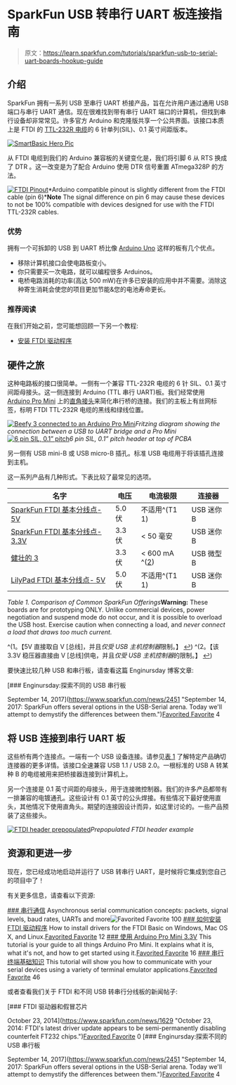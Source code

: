 # SparkFun USB 转串行 UART 板连接指南

> 原文：<https://learn.sparkfun.com/tutorials/sparkfun-usb-to-serial-uart-boards-hookup-guide>

## 介绍

SparkFun 拥有一系列 USB 至串行 UART 桥接产品，旨在允许用户通过通用 USB 端口与串行 UART 通信。现在很难找到带有串行 UART 端口的计算机，但找到串行设备却非常常见。许多官方 Arduino 和克隆版共享一个公共界面。该接口本质上是 FTDI 的 [TTL-232R 电缆](https://www.sparkfun.com/products/9717)的 6 针单列(SIL)、0.1 英寸间距版本。

[![SmartBasic Hero Pic](img/5f577385e766bdf309befdf9cb87257a.png)](https://cdn.sparkfun.com/assets/learn_tutorials/4/6/6/12935-01cropped.jpg)

从 FTDI 电缆到我们的 Arduino 兼容板的关键变化是，我们将引脚 6 从 RTS 换成了 DTR 。这一改变是为了配合 Arduino 使用 DTR 信号重置 ATmega328P 的方法。

[![FTDI Pinout](img/3ac4aefb10b0fe51485460f748dccbbe.png)](https://cdn.sparkfun.com/assets/learn_tutorials/4/6/6/FTDI_Arduino.png)*Arduino compatible pinout is slightly different from the FTDI cable (pin 6)***Note** The signal difference on pin 6 may cause these devices to not be 100% compatible with devices designed for use with the FTDI TTL-232R cables.

### 优势

拥有一个可拆卸的 USB 到 UART 桥比像 [Arduino Uno](https://www.sparkfun.com/products/11224) 这样的板有几个优点。

*   移除计算机接口会使电路板变小。
*   你只需要买一次电路，就可以编程很多 Arduinos。
*   电桥电路消耗的功率(高达 500 mW)在许多已安装的应用中并不需要。消除这种寄生消耗会使您的项目更加节能&您的电池寿命更长。

### 推荐阅读

在我们开始之前，您可能想回顾一下另一个教程:

*   [安装 FTDI 驱动程序](https://learn.sparkfun.com/tutorials/how-to-install-ftdi-drivers)

## 硬件之旅

这种电路板的接口很简单。一侧有一个兼容 TTL-232R 电缆的 6 针 SIL、0.1 英寸间距母接头。这一侧连接到 Arduino (TTL 串行 UART)板。我们经常使用 [Arduino Pro Mini](https://www.sparkfun.com/products/11114) 上的[直角接头](https://www.sparkfun.com/products/553)来简化串行桥的连接。我们的主板上有丝网标签，标明 FTDI TTL-232R 电缆的黑线和绿线位置。

[![Beefy 3 connected to an Arduino Pro Mini](img/c3a7d0d57561b8c0a762491449295873.png)](https://cdn.sparkfun.com/assets/learn_tutorials/4/6/6/Beefy_3.png)*Fritzing diagram showing the connection between a USB to UART bridge and a Pro Mini*[![6 pin SIL, 0.1” pitch](img/bfc4a0ea9fc6f538d7f53ae84f044e5d.png)](https://cdn.sparkfun.com/assets/learn_tutorials/4/6/6/FTDI_SIL.jpg)*6 pin SIL, 0.1” pitch header at top of PCBA*

另一侧有 USB mini-B 或 USB micro-B 插孔。标准 USB 电缆用于将该插孔连接到主机。

这一系列产品有几种形式。下表比较了最常见的选项。

| 名字 | 电压 | 电流极限 | 连接器 |
| --- | --- | --- | --- |
| [SparkFun FTDI 基本分线点- 5V](https://www.sparkfun.com/products/9716) | 5.0 伏 | 不适用^(T1 1) | USB 迷你 B |
| [SparkFun FTDI 基本分线点- 3.3V](https://www.sparkfun.com/products/9873) | 3.3 伏 | < 50 毫安 | USB 迷你 B |
| [健壮的 3](https://www.sparkfun.com/products/13746) | 3.3 伏 | < 600 mA ^([2](#fn2)) | USB 微型 B |
| [LilyPad FTDI 基本分线点- 5V](https://www.sparkfun.com/products/10275) | 5.0 伏 | 不适用^(T1 1) | USB 迷你 B |

*Table 1\. Comparison of Common SparkFun Offerings***Warning:** These boards are for prototyping ONLY. Unlike commercial devices, power negotiation and suspend mode do not occur, and it is possible to overload the USB host. Exercise caution when connecting a load, and *never connect a load that draws too much current.*

^(1。【5V 直接取自 V [总线]，并且*仅受 USB 主机控制器*限制。】 [↩](#ref1 "Jump back to footnote 1 in the text."))
^(2。【该 3.3V 稳压器直接由 V [总线]供电，并且*仅受 USB 主机控制器*的限制。】 [↩](#ref1 "Jump back to footnote 1 in the text."))

要快速比较几种 USB 和串行板，请查看这篇 Enginursday 博客文章:

[](https://www.sparkfun.com/news/2451 "September 14, 2017: SparkFun offers several options in the USB-Serial arena. Today we'll attempt to demystify the differences between them.") [### Enginursday:探索不同的 USB 串行板

September 14, 2017](https://www.sparkfun.com/news/2451 "September 14, 2017: SparkFun offers several options in the USB-Serial arena. Today we'll attempt to demystify the differences between them.")[Favorited Favorite](# "Add to favorites") 4

## 将 USB 连接到串行 UART 板

这些桥有两个连接点。一端有一个 USB 设备连接。请参见[表 1](# "Jump to offering comparison table.") 了解特定产品确切连接器的更多详情。该接口全速兼容 USB 1.1 / USB 2.0。一根标准的 USB A 转某种 B 的电缆被用来把桥接器连接到计算机上。

另一个连接是 0.1 英寸间距的母接头，用于连接微控制器。我们的许多产品都带有一排兼容的电镀通孔。这些设计有 0.1 英寸的公头焊接。有些情况下最好使用直头，其他情况下使用直角头。期望的连接因设计而异，如这里讨论的。一些产品预装了这些接头。

[![FTDI header prepopulated](img/2c2a8eed0c8b26faf29702f0efe17129.png)](https://cdn.sparkfun.com/assets/parts/1/0/6/5/0/13342-01.jpg)*Prepopulated FTDI header example*

## 资源和更进一步

现在，您已经成功地启动并运行了 USB 转串行 UART，是时候将它集成到您自己的项目中了！

有关更多信息，请查看以下资源:

[](https://learn.sparkfun.com/tutorials/serial-communication) [### 串行通信](https://learn.sparkfun.com/tutorials/serial-communication) Asynchronous serial communication concepts: packets, signal levels, baud rates, UARTs and more![Favorited Favorite](# "Add to favorites") 100[](https://learn.sparkfun.com/tutorials/how-to-install-ftdi-drivers) [### 如何安装 FTDI 驱动程序](https://learn.sparkfun.com/tutorials/how-to-install-ftdi-drivers) How to install drivers for the FTDI Basic on Windows, Mac OS X, and Linux.[Favorited Favorite](# "Add to favorites") 12[](https://learn.sparkfun.com/tutorials/using-the-arduino-pro-mini-33v) [### 使用 Arduino Pro Mini 3.3V](https://learn.sparkfun.com/tutorials/using-the-arduino-pro-mini-33v) This tutorial is your guide to all things Arduino Pro Mini. It explains what it is, what it's not, and how to get started using it.[Favorited Favorite](# "Add to favorites") 16[](https://learn.sparkfun.com/tutorials/terminal-basics) [### 串行终端基础知识](https://learn.sparkfun.com/tutorials/terminal-basics) This tutorial will show you how to communicate with your serial devices using a variety of terminal emulator applications.[Favorited Favorite](# "Add to favorites") 46

或者查看我们关于 FTDI 和不同 USB 转串行分线板的新闻帖子:

[](https://www.sparkfun.com/news/1629 "October 23, 2014: FTDI's latest driver update appears to be semi-permanently disabling counterfeit FT232 chips.") [### FTDI 驱动器和假冒芯片

October 23, 2014](https://www.sparkfun.com/news/1629 "October 23, 2014: FTDI's latest driver update appears to be semi-permanently disabling counterfeit FT232 chips.")[Favorited Favorite](# "Add to favorites") 0[](https://www.sparkfun.com/news/2451 "September 14, 2017: SparkFun offers several options in the USB-Serial arena. Today we'll attempt to demystify the differences between them.") [### Enginursday:探索不同的 USB 串行板

September 14, 2017](https://www.sparkfun.com/news/2451 "September 14, 2017: SparkFun offers several options in the USB-Serial arena. Today we'll attempt to demystify the differences between them.")[Favorited Favorite](# "Add to favorites") 4